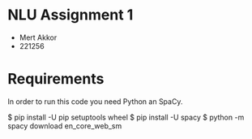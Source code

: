 # NLU Assignment 1

- Mert Akkor
- 221256

# Requirements
In order to run this code you need Python an SpaCy.

$ pip install -U pip setuptools wheel
$ pip install -U spacy
$ python -m spacy download en_core_web_sm
